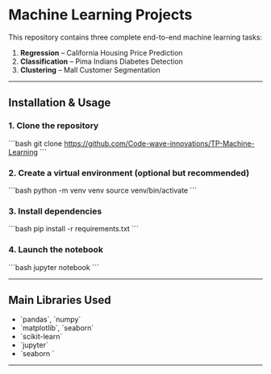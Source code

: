 # Machine Learning Projects

This repository contains three complete end-to-end machine learning tasks:

1. **Regression** – California Housing Price Prediction  
2. **Classification** – Pima Indians Diabetes Detection  
3. **Clustering** – Mall Customer Segmentation

---

## Installation & Usage

### 1. Clone the repository
\`\`\`bash
git clone https://github.com/Code-wave-innovations/TP-Machine-Learning
\`\`\`

### 2. Create a virtual environment (optional but recommended)
\`\`\`bash
python -m venv venv
source venv/bin/activate
\`\`\`

### 3. Install dependencies
\`\`\`bash
pip install -r requirements.txt
\`\`\`

### 4. Launch the notebook
\`\`\`bash
jupyter notebook
\`\`\`

---

## Main Libraries Used
- \`pandas\`, \`numpy\`
- \`matplotlib\`, \`seaborn\`
- \`scikit-learn\`
- \`jupyter\`
- \`seaborn \`

---
